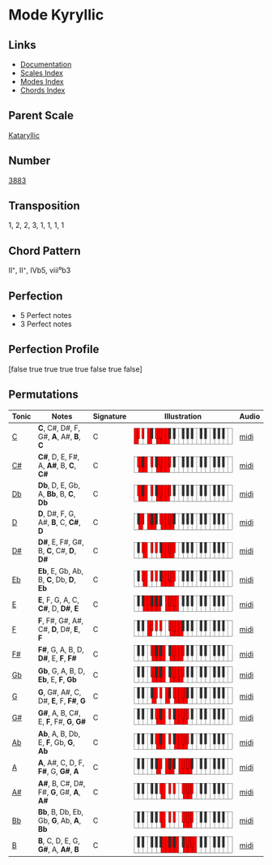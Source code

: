 # Mode Kyryllic

## Links

- [Documentation](README.md)
- [Scales Index](Scales.md)
- [Modes Index](Modes.md)
- [Chords Index](Chords.md)

## Parent Scale

[Kataryllic](ScaleKataryllic.md)

## Number

[3883](https://ianring.com/musictheory/scales/3883)

## Transposition

1, 2, 2, 3, 1, 1, 1, 1

## Chord Pattern

II⁺, II⁺, IVb5, viii⁰b3

## Perfection

- 5 Perfect notes
- 3 Perfect notes

## Perfection Profile

[false true true true true false true false]

## Permutations

| Tonic | Notes | Signature | Illustration | Audio |
|-------|-------|-----------|--------------|-------|
| [C](ModeCNaturalKyryllic.md) | **C**, C#, D#, F, G#, **A**, A#, **B**, **C** | C | ![CNaturalKyryllic](ModeCNaturalKyryllic.png) | [midi](https://github.com/edipermadi/music/blob/main/docs/ModeCNaturalKyryllic.mid?raw=true) |
| [C#](ModeCSharpKyryllic.md) | **C#**, D, E, F#, A, **A#**, B, **C**, **C#** | C | ![CSharpKyryllic](ModeCSharpKyryllic.png) | [midi](https://github.com/edipermadi/music/blob/main/docs/ModeCSharpKyryllic.mid?raw=true) |
| [Db](ModeDFlatKyryllic.md) | **Db**, D, E, Gb, A, **Bb**, B, **C**, **Db** | C | ![DFlatKyryllic](ModeDFlatKyryllic.png) | [midi](https://github.com/edipermadi/music/blob/main/docs/ModeDFlatKyryllic.mid?raw=true) |
| [D](ModeDNaturalKyryllic.md) | **D**, D#, F, G, A#, **B**, C, **C#**, **D** | C | ![DNaturalKyryllic](ModeDNaturalKyryllic.png) | [midi](https://github.com/edipermadi/music/blob/main/docs/ModeDNaturalKyryllic.mid?raw=true) |
| [D#](ModeDSharpKyryllic.md) | **D#**, E, F#, G#, B, **C**, C#, **D**, **D#** | C | ![DSharpKyryllic](ModeDSharpKyryllic.png) | [midi](https://github.com/edipermadi/music/blob/main/docs/ModeDSharpKyryllic.mid?raw=true) |
| [Eb](ModeEFlatKyryllic.md) | **Eb**, E, Gb, Ab, B, **C**, Db, **D**, **Eb** | C | ![EFlatKyryllic](ModeEFlatKyryllic.png) | [midi](https://github.com/edipermadi/music/blob/main/docs/ModeEFlatKyryllic.mid?raw=true) |
| [E](ModeENaturalKyryllic.md) | **E**, F, G, A, C, **C#**, D, **D#**, **E** | C | ![ENaturalKyryllic](ModeENaturalKyryllic.png) | [midi](https://github.com/edipermadi/music/blob/main/docs/ModeENaturalKyryllic.mid?raw=true) |
| [F](ModeFNaturalKyryllic.md) | **F**, F#, G#, A#, C#, **D**, D#, **E**, **F** | C | ![FNaturalKyryllic](ModeFNaturalKyryllic.png) | [midi](https://github.com/edipermadi/music/blob/main/docs/ModeFNaturalKyryllic.mid?raw=true) |
| [F#](ModeFSharpKyryllic.md) | **F#**, G, A, B, D, **D#**, E, **F**, **F#** | C | ![FSharpKyryllic](ModeFSharpKyryllic.png) | [midi](https://github.com/edipermadi/music/blob/main/docs/ModeFSharpKyryllic.mid?raw=true) |
| [Gb](ModeGFlatKyryllic.md) | **Gb**, G, A, B, D, **Eb**, E, **F**, **Gb** | C | ![GFlatKyryllic](ModeGFlatKyryllic.png) | [midi](https://github.com/edipermadi/music/blob/main/docs/ModeGFlatKyryllic.mid?raw=true) |
| [G](ModeGNaturalKyryllic.md) | **G**, G#, A#, C, D#, **E**, F, **F#**, **G** | C | ![GNaturalKyryllic](ModeGNaturalKyryllic.png) | [midi](https://github.com/edipermadi/music/blob/main/docs/ModeGNaturalKyryllic.mid?raw=true) |
| [G#](ModeGSharpKyryllic.md) | **G#**, A, B, C#, E, **F**, F#, **G**, **G#** | C | ![GSharpKyryllic](ModeGSharpKyryllic.png) | [midi](https://github.com/edipermadi/music/blob/main/docs/ModeGSharpKyryllic.mid?raw=true) |
| [Ab](ModeAFlatKyryllic.md) | **Ab**, A, B, Db, E, **F**, Gb, **G**, **Ab** | C | ![AFlatKyryllic](ModeAFlatKyryllic.png) | [midi](https://github.com/edipermadi/music/blob/main/docs/ModeAFlatKyryllic.mid?raw=true) |
| [A](ModeANaturalKyryllic.md) | **A**, A#, C, D, F, **F#**, G, **G#**, **A** | C | ![ANaturalKyryllic](ModeANaturalKyryllic.png) | [midi](https://github.com/edipermadi/music/blob/main/docs/ModeANaturalKyryllic.mid?raw=true) |
| [A#](ModeASharpKyryllic.md) | **A#**, B, C#, D#, F#, **G**, G#, **A**, **A#** | C | ![ASharpKyryllic](ModeASharpKyryllic.png) | [midi](https://github.com/edipermadi/music/blob/main/docs/ModeASharpKyryllic.mid?raw=true) |
| [Bb](ModeBFlatKyryllic.md) | **Bb**, B, Db, Eb, Gb, **G**, Ab, **A**, **Bb** | C | ![BFlatKyryllic](ModeBFlatKyryllic.png) | [midi](https://github.com/edipermadi/music/blob/main/docs/ModeBFlatKyryllic.mid?raw=true) |
| [B](ModeBNaturalKyryllic.md) | **B**, C, D, E, G, **G#**, A, **A#**, **B** | C | ![BNaturalKyryllic](ModeBNaturalKyryllic.png) | [midi](https://github.com/edipermadi/music/blob/main/docs/ModeBNaturalKyryllic.mid?raw=true) |
